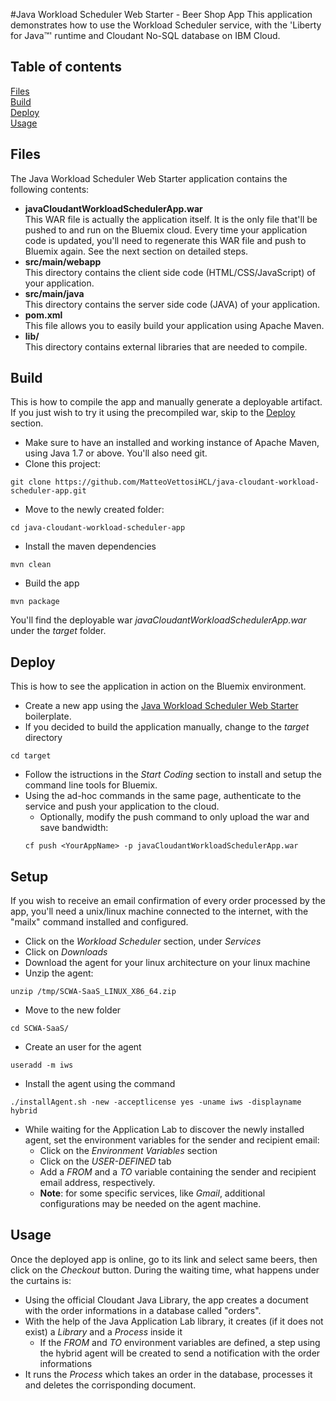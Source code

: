 #Java Workload Scheduler Web Starter - Beer Shop App
This application demonstrates how to use the Workload Scheduler service, with the 'Liberty for Java™' runtime and Cloudant No-SQL database on IBM Cloud.

## Table of contents
[Files](#files)  
[Build](#build)  
[Deploy](#deploy)  
[Usage](#usage)  

## Files
The Java Workload Scheduler Web Starter application contains the following contents:
- **javaCloudantWorkloadSchedulerApp.war**  
  This WAR file is actually the application itself. It is the only file that'll be pushed to and run on the Bluemix cloud. Every time your application code is updated, you'll need to regenerate this WAR file and push to Bluemix again. See the next section on detailed steps.
- **src/main/webapp**  
  This directory contains the client side code (HTML/CSS/JavaScript) of your application.
- **src/main/java**  
  This directory contains the server side code (JAVA) of your application.
- **pom.xml**  
  This file allows you to easily build your application using Apache Maven.
- **lib/**  
  This directory contains external libraries that are needed to compile. 
    
## Build
This is how to compile the app and manually generate a deployable artifact. If you just wish to try it using the precompiled war, skip to the [Deploy](#deploy) section.

- Make sure to have an installed and working instance of Apache Maven, using Java 1.7 or above. You'll also need git.
- Clone this project:  
```
git clone https://github.com/MatteoVettosiHCL/java-cloudant-workload-scheduler-app.git
```
- Move to the newly created folder:  
```
cd java-cloudant-workload-scheduler-app
```
- Install the maven dependencies  
```
mvn clean
```
- Build the app  
```
mvn package
```  
You'll find the deployable war _javaCloudantWorkloadSchedulerApp.war_ under the _target_ folder.

## Deploy
This is how to see the application in action on the Bluemix environment.

- Create a new app using the [Java Workload Scheduler Web Starter](https://console.eu-gb.bluemix.net/catalog/starters/java-workload-scheduler-web-starter/) boilerplate.
- If you decided to build the application manually, change to the _target_ directory  
```
cd target
```
- Follow the istructions in the _Start Coding_ section to install and setup the command line tools for Bluemix.
- Using the ad-hoc commands in the same page, authenticate to the service and push your application to the cloud.
   - Optionally, modify the push command to only upload the war and save bandwidth:  
   ```
   cf push <YourAppName> -p javaCloudantWorkloadSchedulerApp.war
   ```

## Setup
If you wish to receive an email confirmation of every order processed by the app, you'll need a unix/linux machine connected to the internet, with the "mailx" command installed and configured.  
- Click on the _Workload Scheduler_ section, under _Services_
- Click on _Downloads_
- Download the agent for your linux architecture on your linux machine
- Unzip the agent:  
```
unzip /tmp/SCWA-SaaS_LINUX_X86_64.zip
```
- Move to the new folder  
```
cd SCWA-SaaS/
```
- Create an user for the agent  
```
useradd -m iws
```
- Install the agent using the command  
```
./installAgent.sh -new -acceptlicense yes -uname iws -displayname hybrid
```
- While waiting for the Application Lab to discover the newly installed agent, set the environment variables for the sender and recipient email:
  - Click on the _Environment Variables_ section
  - Click on the _USER-DEFINED_ tab
  - Add a _FROM_ and a _TO_ variable containing the sender and recipient email address, respectively.
  - **Note**: for some specific services, like _Gmail_, additional configurations may be needed on the agent machine.

## Usage
Once the deployed app is online, go to its link and select same beers, then click on the _Checkout_ button. During the waiting time, what happens under the curtains is:
- Using the official Cloudant Java Library, the app creates a document with the order informations in a database called "orders".
- With the help of the Java Application Lab library, it creates (if it does not exist) a _Library_ and a _Process_ inside it
  - If the _FROM_ and _TO_ environment variables are defined, a step using the hybrid agent will be created to send a notification with the order informations
- It runs the _Process_ which takes an order in the database, processes it and deletes the corrisponding document.